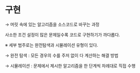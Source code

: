 # 구현

→ 머릿 속에 있는 알고리즘을 소스코드로 바꾸는 과정

사소한 조건 설정이 많은 문제일수록 코드로 구현하기가 까다롭다.

※ 세부 범주로는 완전탐색과 시뮬레이션 유형이 있다.

→ 완전 탐색 : 모든 경우의 수를 주저 없이 다 계산하는 해결 방법

→ 시뮬레이션 : 문제에서 제시한 알고리즘을 한 단계씩 차례대로 직접 수행
